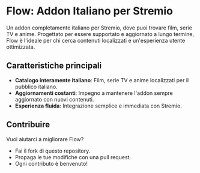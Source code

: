 # Flow: Addon Italiano per Stremio  
Un addon completamente italiano per Stremio, dove puoi trovare film, serie TV e anime. Progettato per essere supportato e aggiornato a lungo termine, Flow è l'ideale per chi cerca contenuti localizzati e un'esperienza utente ottimizzata.  

## Caratteristiche principali  
- **Catalogo interamente italiano**: Film, serie TV e anime localizzati per il pubblico italiano.  
- **Aggiornamenti costanti**: Impegno a mantenere l'addon sempre aggiornato con nuovi contenuti.  
- **Esperienza fluida**: Integrazione semplice e immediata con Stremio.
  
## Contribuire  
Vuoi aiutarci a migliorare Flow?  
- Fai il fork di questo repository.  
- Propaga le tue modifiche con una pull request.  
- Ogni contributo è benvenuto!  

